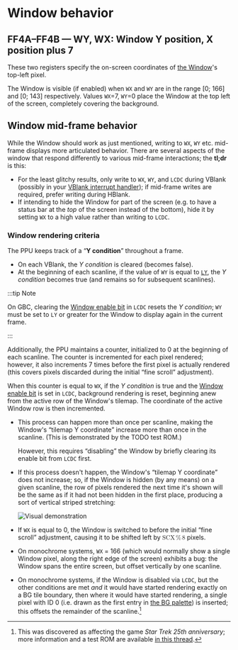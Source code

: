 # Window behavior

## FF4A–FF4B — WY, WX: Window Y position, X position plus 7

These two registers specify the on-screen coordinates of [the Window]'s top-left pixel.

The Window is visible (if enabled) when `WX` and `WY` are in the range \[0; 166\] and \[0; 143\] respectively.
Values `WX`=7, `WY`=0 place the Window at the top left of the screen, completely covering the background.

## Window mid-frame behavior

While the Window should work as just mentioned, writing to `WX`, `WY` etc. mid-frame displays more articulated behavior.
There are several aspects of the window that respond differently to various mid-frame interactions; the **tl;dr** is this:

- For the least glitchy results, only write to `WX`, `WY`, and `LCDC` during VBlank (possibly in your [VBlank interrupt handler]); if mid-frame writes are required, prefer writing during HBlank.
- If intending to hide the Window for part of the screen (e.g. to have a status bar at the *top* of the screen instead of the bottom), hide it by setting `WX` to a high value rather than writing to `LCDC`.

### Window rendering criteria

The PPU keeps track of a “**Y condition**” throughout a frame.

- On each VBlank, the *Y condition* is cleared (becomes false).
- At the beginning of each scanline, if the value of `WY` is equal to [`LY`], the *Y condition* becomes true (and remains so for subsequent scanlines).

:::tip Note

On GBC, clearing the [Window enable bit] in `LCDC` resets the *Y condition*; `WY` must be set to `LY` or greater for the Window to display again in the current frame.

:::

Additionally, the PPU maintains a counter, initialized to 0 at the beginning of each scanline.
The counter is incremented for each pixel rendered; however, it also increments 7 times before the first pixel is actually rendered (this covers pixels discarded during the initial “fine scroll” adjustment).

When this counter is equal to `WX`, if the *Y condition* is true and the [Window enable bit] is set in `LCDC`, background rendering is reset, beginning anew from the active row of the Window's tilemap.
The coordinate of the active Window row is then incremented.

- This process can happen more than once per scanline, making the Window's “tilemap Y coordinate” increase more than once in the scanline.
  (This is demonstrated by the TODO test ROM.)

  However, this requires “disabling” the Window by briefly clearing its enable bit from `LCDC` first.
- If this process doesn't happen, the Window's “tilemap Y coordinate” does not increase; so, if the Window is hidden (by any means) on a given scanline, the row of pixels rendered the next time it's shown will be the same as if it had not been hidden in the first place, producing a sort of vertical striped stretching:

  ![Visual demonstration](https://github.com/mattcurrie/mealybug-tearoom-tests/raw/master/expected/DMG-blob/m2_win_en_toggle.png?raw=true)
- If `WX` is equal to 0, the Window is switched to before the initial “fine scroll” adjustment, causing it to be shifted left by <math><mi>SCX</mi> <mo>%</mo> <mn>8</mn></math> pixels.
- On monochrome systems, `WX` = 166 (which would normally show a single Window pixel, along the right edge of the screen) exhibits a bug: the Window spans the entire screen, but offset vertically by one scanline.
- On monochrome systems, if the Window is disabled via `LCDC`, but the other conditions are met *and* it would have started rendering exactly on a BG tile boundary, then where it would have started rendering, a single pixel with ID 0 (i.e. drawn as the first entry in [the BG palette]) is inserted; this offsets the remainder of the scanline.[^star_trek]

[^star_trek]: This was discovered as affecting the game *Star Trek 25th anniversary*; more information and a test ROM are available [in this thread](https://github.com/LIJI32/SameBoy/issues/278#issuecomment-1189712129).

[the Window]: #Window
[VBlank interrupt handler]: <#INT $40 — VBlank interrupt>
[Window enable bit]: <#LCDC.5 — Window enable>
[`LY`]: <#FF44 — LY: LCD Y coordinate \[read-only\]>
[the BG palette]: <#FF47 — BGP (Non-CGB Mode only): BG palette data>
